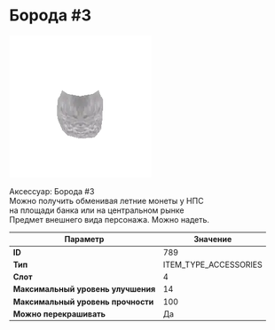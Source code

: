 # Борода #3

![Item Image](../img/789.webp?raw=true)

Аксессуар: Борода #3<br>Можно получить обменивая летние монеты у НПС<br>на площади банка или на центральном рынке<br>Предмет внешнего вида персонажа. Можно надеть.


| Параметр | Значение |
|----------|----------|
| **ID** | 789 |
| **Тип** | ITEM_TYPE_ACCESSORIES |
| **Слот** | 4 |
| **Максимальный уровень улучшения** | 14 |
| **Максимальный уровень прочности** | 100 |
| **Можно перекрашивать** | Да |

